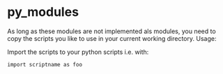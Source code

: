 # py_modules
As long as these modules are not implemented als modules, you need to copy the scripts you like to use in your current working directory.
Usage:

Import the scripts to your python scripts i.e. with:

    import scriptname as foo
